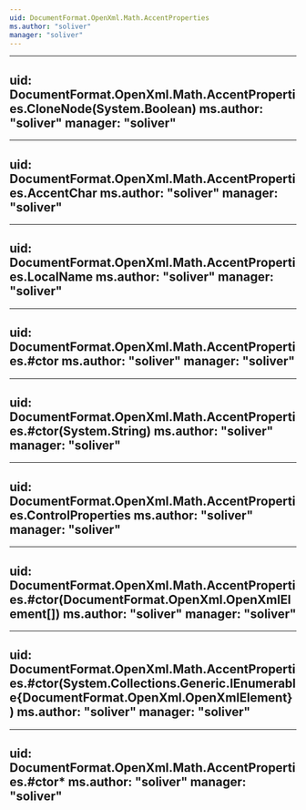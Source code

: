 ```yaml
---
uid: DocumentFormat.OpenXml.Math.AccentProperties
ms.author: "soliver"
manager: "soliver"
---
```


---
uid: DocumentFormat.OpenXml.Math.AccentProperties.CloneNode(System.Boolean)
ms.author: "soliver"
manager: "soliver"
---

---
uid: DocumentFormat.OpenXml.Math.AccentProperties.AccentChar
ms.author: "soliver"
manager: "soliver"
---

---
uid: DocumentFormat.OpenXml.Math.AccentProperties.LocalName
ms.author: "soliver"
manager: "soliver"
---

---
uid: DocumentFormat.OpenXml.Math.AccentProperties.#ctor
ms.author: "soliver"
manager: "soliver"
---

---
uid: DocumentFormat.OpenXml.Math.AccentProperties.#ctor(System.String)
ms.author: "soliver"
manager: "soliver"
---

---
uid: DocumentFormat.OpenXml.Math.AccentProperties.ControlProperties
ms.author: "soliver"
manager: "soliver"
---

---
uid: DocumentFormat.OpenXml.Math.AccentProperties.#ctor(DocumentFormat.OpenXml.OpenXmlElement[])
ms.author: "soliver"
manager: "soliver"
---

---
uid: DocumentFormat.OpenXml.Math.AccentProperties.#ctor(System.Collections.Generic.IEnumerable{DocumentFormat.OpenXml.OpenXmlElement})
ms.author: "soliver"
manager: "soliver"
---

---
uid: DocumentFormat.OpenXml.Math.AccentProperties.#ctor*
ms.author: "soliver"
manager: "soliver"
---
